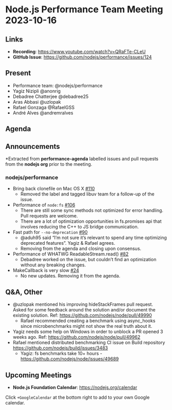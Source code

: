 # Node.js  Performance Team Meeting 2023-10-16

## Links

* **Recording**: https://www.youtube.com/watch?v=QRaFTe-CLeU
* **GitHub Issue**: https://github.com/nodejs/performance/issues/124

## Present

* Performance team: @nodejs/performance
* Yagiz Nizipli @anonrig
* Debadree Chatterjee @debadree25
* Aras Abbasi @uzlopak
* Rafael Gonzaga @RafaelGSS
* André Alves @andremralves

## Agenda

## Announcements

*Extracted from **performance-agenda** labelled issues and pull requests from the **nodejs org** prior to the meeting.

### nodejs/performance

* Bring back clonefile on Mac OS X [#110](https://github.com/nodejs/performance/issues/110)
  * Removed the label and tagged libuv team for a follow-up of the issue.
* Performance of `node:fs` [#106](https://github.com/nodejs/performance/issues/106)
  * There are still some sync methods not optimized for error handling. Pull requests are welcome.
  * There are a lot of optimization opportunities in fs.promises api that involves reducing the C++ to JS bridge communication.
* Fast path for `--no-deprecation` [#90](https://github.com/nodejs/performance/issues/90)
  * @aduh95 said “I’m not sure it’s relevant to spend any time optimizing deprecated features”. Yagiz & Rafael agrees.
  * Removing from the agenda and closing upon consensus.
* Performance of WHATWG ReadableStream.read() [#82](https://github.com/nodejs/performance/issues/82)
  * Debadree worked on the issue, but couldn’t find an optimization without any breaking changes.
* MakeCallback is very slow [#24](https://github.com/nodejs/performance/issues/24)
  * No new updates. Removing it from the agenda.

## Q&A, Other

* @uzlopak mentioned his improving hideStackFrames pull request. Asked for some feedback around the solution and/or document the existing solution. Ref: https://github.com/nodejs/node/pull/49990
  * Rafael recommended creating a benchmark using async_hooks since microbenchmarks might not show the real truth about it.
* Yagiz needs some help on Windows in order to unblock a PR opened 3 weeks ago. Ref: https://github.com/nodejs/node/pull/49962
* Rafael mentioned distributed benchmarking CI issue on Build repository https://github.com/nodejs/build/issues/3483
  * Yagiz: fs benchmarks take 10+ hours - https://github.com/nodejs/node/issues/49689

## Upcoming Meetings

* **Node.js Foundation Calendar**: https://nodejs.org/calendar

Click `+GoogleCalendar` at the bottom right to add to your own Google calendar.
